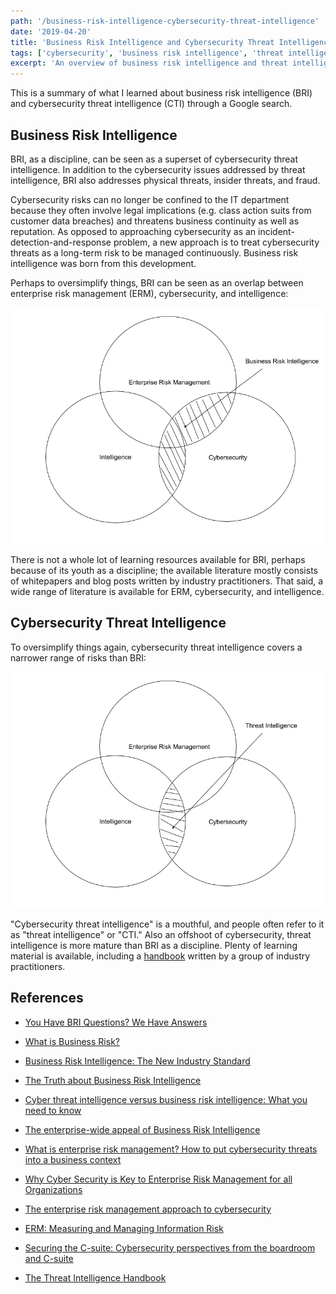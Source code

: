 ```yaml
---
path: '/business-risk-intelligence-cybersecurity-threat-intelligence'
date: '2019-04-20'
title: 'Business Risk Intelligence and Cybersecurity Threat Intelligence'
tags: ['cybersecurity', 'business risk intelligence', 'threat intelligence']
excerpt: 'An overview of business risk intelligence and threat intelligence.'
---
```

This is a summary of what I learned about business risk intelligence (BRI) and cybersecurity threat intelligence (CTI) through a Google search.

## Business Risk Intelligence
BRI, as a discipline, can be seen as a superset of cybersecurity threat intelligence. In addition to the cybersecurity issues addressed by threat intelligence, BRI also addresses physical threats, insider threats, and fraud.

Cybersecurity risks can no longer be confined to the IT department because they often involve legal implications (e.g. class action suits from customer data breaches) and threatens business continuity as well as reputation. As opposed to approaching cybersecurity as an incident-detection-and-response problem, a new approach is to treat cybersecurity threats as a long-term risk to be managed continuously. Business risk intelligence was born from this development.

Perhaps to oversimplify things, BRI can be seen as an overlap between enterprise risk management (ERM), cybersecurity, and intelligence:

<img 
    src='https://raw.githubusercontent.com/elainechan/elainechan.github.io/master/static/bri-venn.png' 
    alt='BRI Venn diagram'/>
<style>
img {
    max-width: 100%;
    height: auto;
}
</style>

There is not a whole lot of learning resources available for BRI, perhaps because of its youth as a discipline; the available literature mostly consists of whitepapers and blog posts written by industry practitioners. That said, a wide range of literature is available for ERM, cybersecurity, and intelligence.

## Cybersecurity Threat Intelligence
To oversimplify things again, cybersecurity threat intelligence covers a narrower range of risks than BRI:

<img 
    src='https://raw.githubusercontent.com/elainechan/elainechan.github.io/master/static/ti-venn.png' 
    alt='Threat intelligence Venn diagram'/>

"Cybersecurity threat intelligence" is a mouthful, and people often refer to it as "threat intelligence" or "CTI." Also an offshoot of cybersecurity, threat intelligence is more mature than BRI as a discipline. Plenty of learning material is available, including a [handbook](https://cyber-edge.com/wp-content/uploads/2018/11/Recorded-Future-eBook.pdf) written by a group of industry practitioners.

## References
- [You Have BRI Questions? We Have Answers](https://www.flashpoint-intel.com/blog/you-have-bri-questions-we-have-answers/)

- [What is Business Risk?](https://www.flashpoint-intel.com/blog/what-is-business-risk/)

- [Business Risk Intelligence: The New Industry Standard](https://www.securityweek.com/business-risk-intelligence-new-industry-standard)

- [The Truth about Business Risk Intelligence](https://www.securityweek.com/truth-about-business-risk-intelligence)

- [Cyber threat intelligence versus business risk intelligence: What you need to know](https://www.zdnet.com/article/cyber-threat-intelligence-versus-business-risk-intelligence-what-you-need-to-know/)

- [The enterprise-wide appeal of Business Risk Intelligence](https://www.csoonline.com/article/3279192/the-enterprise-wide-appeal-of-business-risk-intelligence.html)

- [What is enterprise risk management? How to put cybersecurity threats into a business context](https://www.csoonline.com/article/3311986/what-is-enterprise-risk-management-how-to-put-cybersecurity-threats-into-a-business-context.html)

- [Why Cyber Security is Key to Enterprise Risk Management for all Organizations](https://www.tripwire.com/state-of-security/security-data-protection/cyber-security/cyber-security-enterprise-risk-management-erm-organizations/)

- [The enterprise risk management approach to cybersecurity](https://fcw.com/articles/2017/07/25/cio-perspective-erm-cyber-spires.aspx)

- [ERM: Measuring and Managing Information Risk](https://www.gartner.com/en/audit-risk/trends/information-security)

- [Securing the C-suite: Cybersecurity perspectives from the boardroom and C-suite ](https://www.ibm.com/downloads/cas/M94RB4WR)

- [The Threat Intelligence Handbook](https://cyber-edge.com/wp-content/uploads/2018/11/Recorded-Future-eBook.pdf)